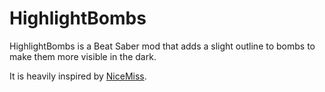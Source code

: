 # HighlightBombs

HighlightBombs is a Beat Saber mod that adds a slight outline to bombs to make them more visible in the dark.

It is heavily inspired by [NiceMiss](https://github.com/Kylemc1413/NiceMiss).
